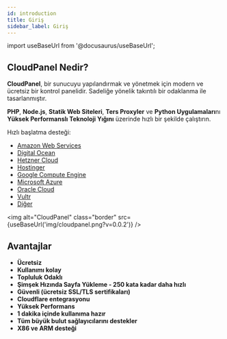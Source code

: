 ```yaml
---
id: introduction
title: Giriş
sidebar_label: Giriş
---
```


import useBaseUrl from '@docusaurus/useBaseUrl';

## CloudPanel Nedir?

**CloudPanel**, bir sunucuyu yapılandırmak ve yönetmek için modern ve ücretsiz bir kontrol panelidir. Sadeliğe yönelik takıntılı bir odaklanma ile tasarlanmıştır.

**PHP**, **Node.js**, **Statik Web Siteleri**, **Ters Proxyler** ve **Python Uygulamaları**nı **Yüksek Performanslı Teknoloji Yığını** üzerinde hızlı bir şekilde çalıştırın.

Hızlı başlatma desteği:

- [Amazon Web Services](../getting-started/amazon-web-services/installation/ami/)
- [Digital Ocean](../getting-started/digital-ocean/installation/marketplace/)
- [Hetzner Cloud](../getting-started/hetzner-cloud/installation/installer/)
- [Hostinger](../getting-started/hostinger/installation/wizard/)
- [Google Compute Engine](../getting-started/google-compute-engine/installation/installer/)
- [Microsoft Azure](../getting-started/microsoft-azure/installation/installer/)
- [Oracle Cloud](../getting-started/oracle-cloud/installation/installer/)
- [Vultr](../getting-started/vultr/installation/marketplace/)
- [Diğer](../getting-started/other/)

<img alt="CloudPanel" class="border" src={useBaseUrl('img/cloudpanel.png?v=0.0.2')} />

## Avantajlar

- **Ücretsiz**
- **Kullanımı kolay**
- **Topluluk Odaklı**
- **Şimşek Hızında Sayfa Yükleme - 250 kata kadar daha hızlı**
- **Güvenli (ücretsiz SSL/TLS sertifikaları)**
- **Cloudflare entegrasyonu**
- **Yüksek Performans**
- **1 dakika içinde kullanıma hazır**
- **Tüm büyük bulut sağlayıcılarını destekler**
- **X86 ve ARM desteği**
